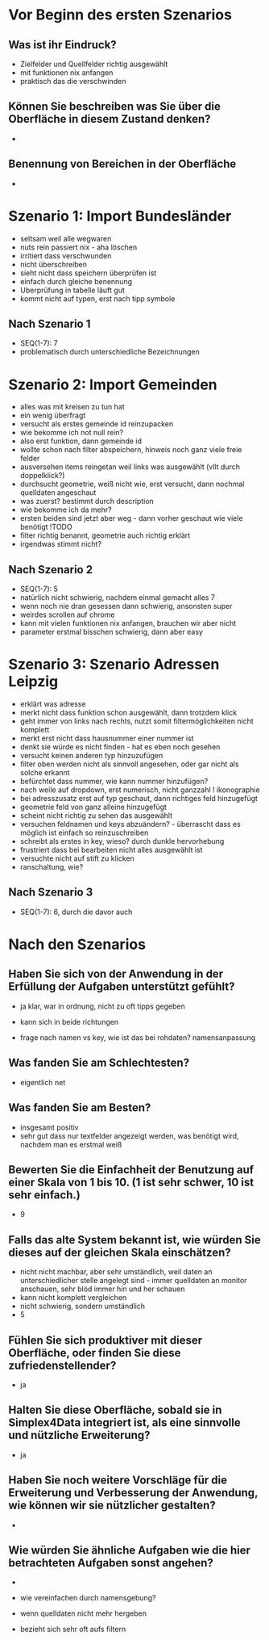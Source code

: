 # Vor Beginn des ersten Szenarios
## Was ist ihr Eindruck?
- Zielfelder und Quellfelder richtig ausgewählt
- mit funktionen nix anfangen
- praktisch das die verschwinden

## Können Sie beschreiben was Sie über die Oberfläche in diesem Zustand denken?
- 

## Benennung von Bereichen in der Oberfläche
- 


# Szenario 1: Import Bundesländer
- seltsam weil alle wegwaren
- nuts rein passiert nix - aha löschen
- irritiert dass verschwunden
- nicht überschreiben
- sieht nicht dass speichern überprüfen ist
- einfach durch gleiche benennung
- Uberprüfung in tabelle läuft gut
- kommt nicht auf typen, erst nach tipp symbole


## Nach Szenario 1
- SEQ(1-7): 7
- problematisch durch unterschiedliche Bezeichnungen

# Szenario 2: Import Gemeinden
- alles was mit kreisen zu tun hat
- ein wenig überfragt
- versucht als erstes gemeinde id reinzupacken
- wie bekomme ich not null rein?
- also erst funktion, dann gemeinde id
- wollte schon nach filter abspeichern, hinweis noch ganz viele freie felder
- ausversehen items reingetan weil links was ausgewählt (vllt durch doppelklick?)
- durchsucht geometrie, weiß nicht wie, erst versucht, dann nochmal quelldaten angeschaut
- was zuerst? bestimmt durch description
- wie bekomme ich da mehr?
- ersten beiden sind jetzt aber weg - dann vorher geschaut wie viele benötigt !TODO
- filter richtig benannt, geometrie auch richtig erklärt
- irgendwas stimmt nicht?

## Nach Szenario 2
- SEQ(1-7): 5
- natürlich nicht schwierig, nachdem einmal gemacht alles 7
- wenn noch nie dran gesessen dann schwierig, ansonsten super
- weirdes scrollen auf chrome
- kann mit vielen funktionen nix anfangen, brauchen wir aber nicht
- parameter erstmal bisschen schwierig, dann aber easy

# Szenario 3: Szenario Adressen Leipzig
- erklärt was adresse
- merkt nicht dass funktion schon ausgewählt, dann trotzdem klick
- geht immer von links nach rechts, nutzt somit filtermöglichkeiten nicht komplett
- merkt erst nicht dass hausnummer einer nummer ist
- denkt sie würde es nicht finden - hat es eben noch gesehen
- versucht keinen anderen typ hinzuzufügen
- filter oben werden nicht als sinnvoll angesehen, oder gar nicht als solche erkannt
- befürchtet dass nummer, wie kann nummer hinzufügen?
- nach weile auf dropdown, erst numerisch, nicht ganzzahl ! ikonographie
- bei adresszusatz erst auf typ geschaut, dann richtiges feld hinzugefügt
- geometrie feld von ganz alleine hinzugefügt
- scheint nicht richtig zu sehen das ausgewählt
- versuchen feldnamen und keys abzuändern? - überrascht dass es möglich ist einfach so reinzuschreiben
- schreibt als erstes in key, wieso? durch dunkle hervorhebung
- frustriert dass bei bearbeiten nicht alles ausgewählt ist
- versuchte nicht auf stift zu klicken
- ranschaltung, wie?

## Nach Szenario 3
- SEQ(1-7): 6, durch die davor auch


# Nach den Szenarios
## Haben Sie sich von der Anwendung in der Erfüllung der Aufgaben unterstützt gefühlt?
- ja klar, war in ordnung, nicht zu oft tipps gegeben
- kann sich in beide richtungen 


- frage nach namen vs key, wie ist das bei rohdaten? namensanpassung

## Was fanden Sie am Schlechtesten?
- eigentlich net

## Was fanden Sie am Besten?
- insgesamt positiv
- sehr gut dass nur textfelder angezeigt werden, was benötigt wird, nachdem man es erstmal weiß

## Bewerten Sie die Einfachheit der Benutzung auf einer Skala von 1 bis 10. (1 ist sehr schwer, 10 ist sehr einfach.)
- 9

## Falls das alte System bekannt ist, wie würden Sie dieses auf der gleichen Skala einschätzen?
- nicht nicht machbar, aber sehr umständlich, weil daten an unterschiedlicher stelle angelegt sind - immer quelldaten an monitor anschauen, sehr blöd immer hin und her schauen
- kann nicht komplett vergleichen
- nicht schwierig, sondern umständlich
- 5

## Fühlen Sie sich produktiver mit dieser Oberfläche, oder finden Sie diese zufriedenstellender?
- ja

## Halten Sie diese Oberfläche, sobald sie in Simplex4Data integriert ist, als eine sinnvolle und nützliche Erweiterung?
- ja

## Haben Sie noch weitere Vorschläge für die Erweiterung und Verbesserung der Anwendung, wie können wir sie nützlicher gestalten?
- 

## Wie würden Sie ähnliche Aufgaben wie die hier betrachteten Aufgaben sonst angehen?
- 

- wie vereinfachen durch namensgebung?
 - wenn quelldaten nicht mehr hergeben


- bezieht sich sehr oft aufs filtern
